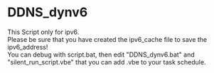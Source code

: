# DDNS_dynv6
This Script only for ipv6.  
Please be sure that you have created the ipv6_cache file to save the ipv6_address!  
You can debug with script.bat, then edit "DDNS_dynv6.bat" and "silent_run_script.vbe" that you can add .vbe to your task schedule.  
